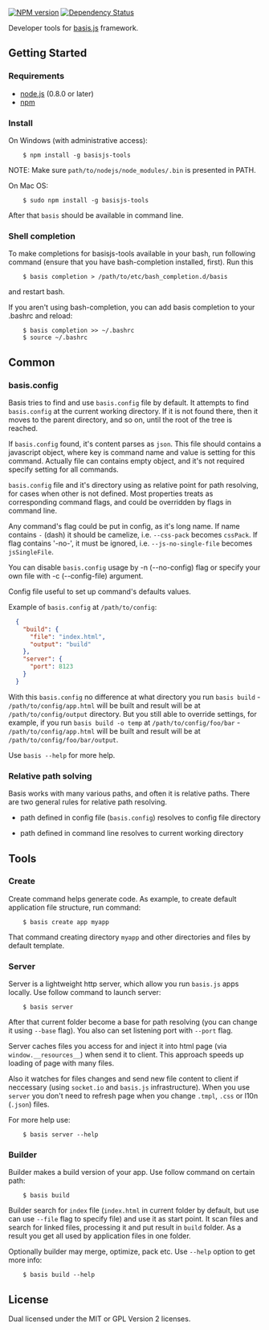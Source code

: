 [![NPM version](https://badge.fury.io/js/basisjs-tools.png)](http://badge.fury.io/js/basisjs-tools) [![Dependency Status](https://david-dm.org/basisjs/basisjs-tools.png)](https://david-dm.org/basisjs/basisjs-tools)

Developer tools for [basis.js](https://github.com/basisjs/basisjs) framework.

## Getting Started

### Requirements

* [node.js](http://nodejs.org/) (0.8.0 or later)
* [npm](http://github.com/isaacs/npm)

### Install

On Windows (with administrative access):

        $ npm install -g basisjs-tools
        
NOTE: Make sure `path/to/nodejs/node_modules/.bin` is presented in PATH.
        
On Mac OS:

        $ sudo npm install -g basisjs-tools

After that `basis` should be available in command line.

### Shell completion

To make completions for basisjs-tools available in your bash, run following command (ensure that you have bash-completion installed, first). Run this

        $ basis completion > /path/to/etc/bash_completion.d/basis

and restart bash.

If you aren't using bash-completion, you can add basis completion to your .bashrc and reload:

        $ basis completion >> ~/.bashrc
        $ source ~/.bashrc

## Common

### basis.config

Basis tries to find and use `basis.config` file by default. It attempts to find `basis.config` at the current working directory. If it is not found there, then it moves to the parent directory, and so on, until the root of the tree is reached.

If `basis.config` found, it's content parses as `json`. This file should contains a javascript object, where key is command name and value is setting for this command. Actually file can contains empty object, and it's not required specify setting for all commands.

`basis.config` file and it's directory using as relative point for path resolving, for cases when other is not defined. Most properties treats as corresponding command flags, and could be overridden by flags in command line.

Any command's flag could be put in config, as it's long name. If name contains `-` (dash) it should be camelize, i.e. `--css-pack` becomes `cssPack`. If flag contains '-no-', it must be ignored, i.e. `--js-no-single-file` becomes `jsSingleFile`.

You can disable `basis.config` usage by -n (--no-config) flag or specify your own file with -c (--config-file) argument.

Config file useful to set up command's defaults values.

Example of `basis.config` at `/path/to/config`:

```json
  {
    "build": {
      "file": "index.html",
      "output": "build"
    },
    "server": {
      "port": 8123
    }
  }
```

With this `basis.config` no difference at what directory you run `basis build` - `/path/to/config/app.html` will be built and result will be at `/path/to/config/output` directory. But you still able to override settings, for example, if you run `basis build -o temp` at `/path/to/config/foo/bar` - `/path/to/config/app.html` will be built and result will be at `/path/to/config/foo/bar/output`.

Use `basis --help` for more help.

### Relative path solving

Basis works with many various paths, and often it is relative paths. There are two general rules for relative path resolving.

* path defined in config file (`basis.config`) resolves to config file directory

* path defined in command line resolves to current working directory

## Tools

### Create

Create command helps generate code. As example, to create default application file structure, run command:

        $ basis create app myapp
        
That command creating directory `myapp` and other directories and files by default template.

### Server

Server is a lightweight http server, which allow you run `basis.js` apps locally. Use follow command to launch server:

        $ basis server

After that current folder become a base for path resolving (you can change it using `--base` flag). You also can set listening port with `--port` flag.

Server caches files you access for and inject it into html page (via `window.__resources__`) when send it to client. This approach speeds up loading of page with many files.

Also it watches for files changes and send new file content to client if neccessary (using `socket.io` and `basis.js` infrastructure). When you use `server` you don't need to refresh page when you change `.tmpl`, `.css` or l10n (`.json`) files.

For more help use:

        $ basis server --help

### Builder

Builder makes a build version of your app. Use follow command on certain path:

        $ basis build

Builder search for `index` file (`index.html` in current folder by default, but use can use `--file` flag to specify file) and use it as start point. It scan files and search for linked files, processing it and put result in `build` folder. As a result you get all used by application files in one folder.

Optionally builder may merge, optimize, pack etc. Use `--help` option to get more info:

        $ basis build --help

## License

Dual licensed under the MIT or GPL Version 2 licenses.
